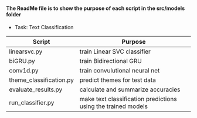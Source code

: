 #### The ReadMe file is to show the purpose of each script in the src/models folder

* Task: Text Classification


| Script | Purpose                                 |
|------------------|-------------------------------------------|
|  linearsvc.py  |  train Linear SVC classifier  |
| biGRU.py |  train Bidirectional GRU |
| conv1d.py |train convulutional neural net |
|  theme_classification.py | predict themes for test data|
| evaluate_results.py | calculate and summarize accuracies |
| run_classifier.py | make text classification predictions using the trained models

